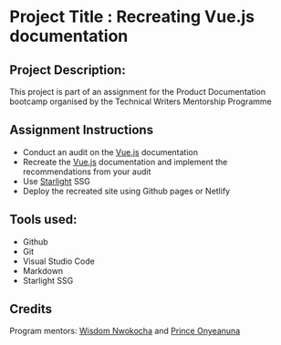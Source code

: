 # Project Title : Recreating Vue.js documentation

## Project Description: 

This project is part of an assignment for the Product Documentation bootcamp organised by the Technical Writers Mentorship Programme 

## Assignment Instructions
- Conduct an audit on the [Vue.js](https://vuejs.org/)  documentation
- Recreate the [Vue.js](https://vuejs.org/) documentation and implement the recommendations from your audit
- Use [Starlight](https://starlight.astro.build/) SSG
- Deploy the recreated site using Github pages or Netlify

## Tools used: ## 
- Github 
- Git
- Visual Studio Code
- Markdown
- Starlight SSG

## Credits ##  
Program mentors: [Wisdom Nwokocha](https://github.com/wise4rmgod)  and [Prince Onyeanuna](https://github.com/Aahil13) 

